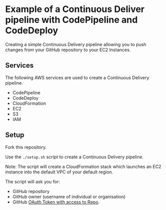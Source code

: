 # Example of a Continuous Deliver pipeline with CodePipeline and CodeDeploy

Creating a simple Continuous Delivery pipeline allowing you to push changes from your GitHub repository to your EC2 Instances.

## Services

The following AWS services are used to create a Continuous Delivery pipeline.

* CodePipeline
* CodeDeploy
* CloudFormation
* EC2
* S3
* IAM

## Setup

Fork this repository.

Use the `./setup.sh` script to create a Continuous Delivery pipeline.

Note: The script will create a CloudFormation stack which launches an EC2 instance into the default VPC of your default region. 

The script will ask you for:
* GitHub repository
* GitHub owner (username of individual or organisation)
* GitHub [OAuth Token with access to Repo](https://github.com/settings/tokens).
